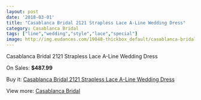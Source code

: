 ```yaml
---
layout: post
date: '2018-03-01'
title: "Casablanca Bridal 2121 Strapless Lace A-Line Wedding Dress"
category: Casablanca Bridal
tags: ["line","wedding","style","lace","special"]
image: http://img.eudances.com/19048-thickbox_default/casablanca-bridal-2121-strapless-lace-a-line-wedding-dress.jpg
---
```

Casablanca Bridal 2121 Strapless Lace A-Line Wedding Dress

On Sales: **$487.99**
<a href="https://www.eudances.com/en/casablanca-bridal/5665-casablanca-bridal-2121-strapless-lace-a-line-wedding-dress.html"><amp-img layout="responsive" width="600" height="600" src="//img.eudances.com/19048-thickbox_default/casablanca-bridal-2121-strapless-lace-a-line-wedding-dress.jpg" alt="Casablanca Bridal 2121 Strapless Lace A-Line Wedding Dress 0" /></a>
<a href="https://www.eudances.com/en/casablanca-bridal/5665-casablanca-bridal-2121-strapless-lace-a-line-wedding-dress.html"><amp-img layout="responsive" width="600" height="600" src="//img.eudances.com/19050-thickbox_default/casablanca-bridal-2121-strapless-lace-a-line-wedding-dress.jpg" alt="Casablanca Bridal 2121 Strapless Lace A-Line Wedding Dress 1" /></a>
<a href="https://www.eudances.com/en/casablanca-bridal/5665-casablanca-bridal-2121-strapless-lace-a-line-wedding-dress.html"><amp-img layout="responsive" width="600" height="600" src="//img.eudances.com/19049-thickbox_default/casablanca-bridal-2121-strapless-lace-a-line-wedding-dress.jpg" alt="Casablanca Bridal 2121 Strapless Lace A-Line Wedding Dress 2" /></a>

Buy it: [Casablanca Bridal 2121 Strapless Lace A-Line Wedding Dress](https://www.eudances.com/en/casablanca-bridal/5665-casablanca-bridal-2121-strapless-lace-a-line-wedding-dress.html "Casablanca Bridal 2121 Strapless Lace A-Line Wedding Dress")

View more: [Casablanca Bridal](https://www.eudances.com/en/4-casablanca-bridal "Casablanca Bridal")